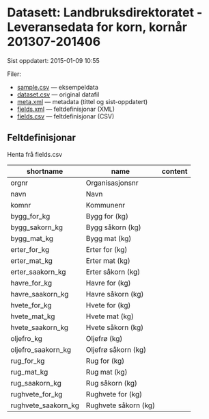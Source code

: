 # Datasett: Landbruksdirektoratet - Leveransedata for korn, kornår 201307-201406
 Sist oppdatert: 2015-01-09 10:55

 Filer:
 - [sample.csv](sample.csv) — eksempeldata
 - [dataset.csv](dataset.csv) — original datafil
 - [meta.xml](meta.xml) — metadata (tittel og sist-oppdatert)
 - [fields.xml](fields.xml) — feltdefinisjonar (XML)
 - [fields.csv](fields.csv) — feltdefinisjonar (CSV)


## Feltdefinisjonar
Henta frå fields.csv

| shortname | name | content |
| --- | --- | --- |
| orgnr | Organisasjonsnr |  |
| navn | Navn |  |
| komnr | Kommunenr |  |
| bygg_for_kg | Bygg for (kg) |  |
| bygg_sakorn_kg | Bygg såkorn (kg) |  |
| bygg_mat_kg | Bygg mat (kg) |  |
| erter_for_kg | Erter for (kg) |  |
| erter_mat_kg | Erter mat (kg) |  |
| erter_saakorn_kg | Erter såkorn (kg) |  |
| havre_for_kg | Havre for (kg) |  |
| havre_saakorn_kg | Havre såkorn (kg) |  |
| hvete_for_kg | Hvete for (kg) |  |
| hvete_mat_kg | Hvete mat (kg) |  |
| hvete_saakorn_kg | Hvete såkorn (kg) |  |
| oljefro_kg | Oljefrø (kg) |  |
| oljefro_saakorn_kg | Oljefrø såkorn (kg) |  |
| rug_for_kg | Rug for (kg) |  |
| rug_mat_kg | Rug mat (kg) |  |
| rug_saakorn_kg | Rug såkorn (kg) |  |
| rughvete_for_kg | Rughvete for (kg) |  |
| rughvete_saakorn_kg | Rughvete såkorn (kg) |  |
